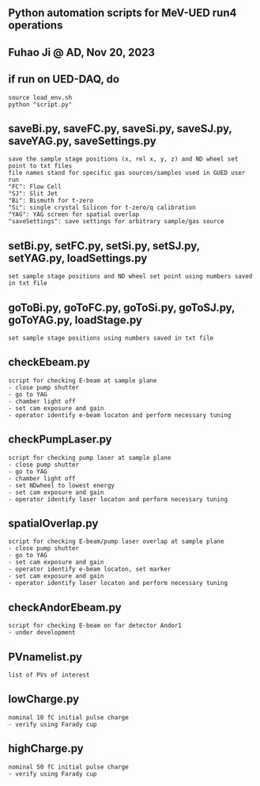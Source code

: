 ## Python automation scripts for MeV-UED run4 operations
## Fuhao Ji @ AD, Nov 20, 2023

## if run on UED-DAQ, do
    source load_env.sh
    python "script.py"

## saveBi.py, saveFC.py, saveSi.py, saveSJ.py, saveYAG.py, saveSettings.py
    save the sample stage positions (x, rel x, y, z) and ND wheel set point to txt files
    file names stand for specific gas sources/samples used in GUED user run
    "FC": Flow Cell
    "SJ": Slit Jet
    "Bi": Bismuth for t-zero 
    "Si": single crystal Silicon for t-zero/q calibration
    "YAG": YAG screen for spatial overlap
    "saveSettings": save settings for arbitrary sample/gas source
    
## setBi.py, setFC.py, setSi.py, setSJ.py, setYAG.py, loadSettings.py
    set sample stage positions and ND wheel set point using numbers saved in txt file
    
## goToBi.py, goToFC.py, goToSi.py, goToSJ.py, goToYAG.py, loadStage.py
    set sample stage positions using numbers saved in txt file
    
## checkEbeam.py
    script for checking E-beam at sample plane
    - close pump shutter
    - go to YAG
    - chamber light off
    - set cam exposure and gain
    - operator identify e-beam locaton and perform necessary tuning
    
## checkPumpLaser.py
    script for checking pump laser at sample plane
    - close pump shutter
    - go to YAG
    - chamber light off
    - set NDwheel to lowest energy
    - set cam exposure and gain
    - operator identify laser locaton and perform necessary tuning
    
## spatialOverlap.py
    script for checking E-beam/pump laser overlap at sample plane
    - close pump shutter
    - go to YAG
    - set cam exposure and gain
    - operator identify e-beam locaton, set marker
    - set cam exposure and gain
    - operator identify laser locaton and perform necessary tuning

## checkAndorEbeam.py
    script for checking E-beam on far detector Andor1
    - under development

## PVnamelist.py
    list of PVs of interest
    
## lowCharge.py
    nominal 10 fC initial pulse charge
    - verify using Farady cup
    
## highCharge.py
    nominal 50 fC initial pulse charge
    - verify using Farady cup

    

    
    